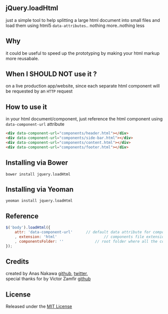 ## jQuery.loadHtml
just a simple tool to help splitting a large html document into small files and load them using html5 `data-attributes`.. nothing more..nothing less

## Why
it could be useful to speed up the prototyping by making your html markup more reusabale.

## When I SHOULD NOT use it ?
on a live production app/website, since each separate html component will be requested by an `HTTP` request

## How to use it
in your html document/component, just reference the html component using `data-component-url` attribute
```html
<div data-component-url="components/header.html"></div>
<div data-component-url="components/side-bar.html"></div>
<div data-component-url="components/content.html"></div>
<div data-component-url="components/footer.html"></div>
```

## Installing via Bower
```
bower install jquery.loadHtml
```

## Installing via Yeoman
```
yeoman install jquery.loadHtml
```

## Reference
```js
$('body').loadHtml({
	attr: 'data-component-url'		// default data attribute for component url
	, extension: 'html'						// components file extension, if provided, no need to append it in the component-url attribute
	, componentsFolder: ''				// root folder where all the components can be found, if provided, no need to put prepend it in the component-url attribute
});
```

## Credits
created by Anas Nakawa [github](//github.com/anasnakawa), [twitter](//twitter.com/anasnakawa),  
special thanks for by Victor Zamfir [github](//github.com/fschaefer)

## License
Released under the [MIT License](http://www.opensource.org/licenses/mit-license.php)